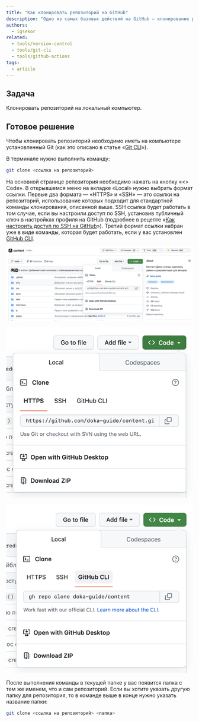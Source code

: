 ```yaml
---
title: "Как клонировать репозиторий на GitHub"
description: "Одно из самых базовых действий на GitHub — клонирование репозитория."
authors:
  - igsekor
related:
  - tools/version-control
  - tools/git-cli
  - tools/github-actions
tags:
  - article
---
```


## Задача

Клонировать репозиторий на локальный компьютер.

## Готовое решение

Чтобы клонировать репозиторий необходимо иметь на компьютере установленный Git (как это описано в статье «[Git CLI](https://doka.guide/tools/git-cli/)»).

В терминале нужно выполнить команду:

```bash
git clone <ссылка на репозиторий>
```

На основной странице репозитория необходимо нажать на кнопку «\<\> Code». В открывшемся меню на вкладке «Local» нужно выбрать формат ссылки. Первые два формата — «HTTPS» и «SSH» — это ссылки на репозиторий, использование которых подходит для стандартной команды клонирования, описанной выше. SSH ссылка будет работать в том случае, если вы настроили доступ по SSH, установив публичный ключ в настройках профиля на GitHub (подробнее в рецепте «[Как настроить доступ по SSH на GitHub](https://doka.guide/recipes/github-add-ssh-access/)»). Третий формат ссылки набран уже в виде команды, которая будет работать, если у вас установлен [GitHub CLI](https://cli.github.com/).

![Клонирование репозитория. Ссылка для клонирования по протоколу SSH. Описание выше.](images/git-clone-ssh-link.png)

![Клонирование репозитория. Ссылка для клонирования по протоколу HTTPS. Описание выше.](images/git-clone-https-link.png)

![Клонирование репозитория. Ссылка для клонирования с помощью утилиты GitHu CLI. Описание выше.](images/git-clone-github-link.png)

После выполнения команды в текущей папке у вас появится папка с тем же именем, что и сам репозиторий. Если вы хотите указать другую папку для репозитория, то в команде выше в конце нужно указать название папки:

```bash
git clone <ссылка на репозиторий> <папка>
```
